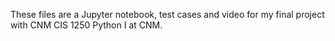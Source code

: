 These files are a Jupyter notebook, test cases and video for my final project with CNM CIS 1250 Python I at CNM.
